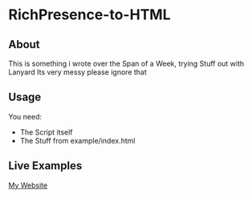 # RichPresence-to-HTML


## About
 This is something i wrote over the Span of a Week, trying Stuff out with Lanyard
 Its very messy please ignore that

## Usage

You need: 

- The Script itself
- The Stuff from example/index.html

## Live Examples

[My Website](https://thicc-thighs.de/)
